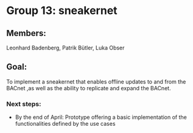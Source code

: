 # Group 13: sneakernet

## Members:
Leonhard Badenberg, Patrik Bütler, Luka Obser

## Goal:
To implement a sneakernet that enables offline updates to and from the BACnet ,as well as the ability to replicate and expand the BACnet.

### Next steps:
* By the end of April: Prototype offering a basic implementation of the functionalities defined by the use cases



